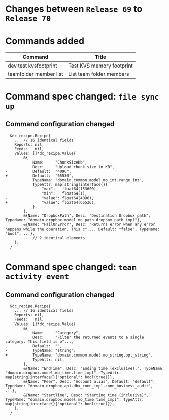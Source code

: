 # Changes between `Release 69` to `Release 70`

# Commands added


| Command                | Title                     |
|------------------------|---------------------------|
| dev test kvsfootprint  | Test KVS memory footprint |
| teamfolder member list | List team folder members  |



# Command spec changed: `file sync up`


## Command configuration changed


```
  &dc_recipe.Recipe{
  	... // 16 identical fields
  	Reports: nil,
  	Feeds:   nil,
  	Values: []*dc_recipe.Value{
  		&{
  			Name:     "ChunkSizeKb",
  			Desc:     "Upload chunk size in KB",
- 			Default:  "4096",
+ 			Default:  "65536",
  			TypeName: "domain.common.model.mo_int.range_int",
  			TypeAttr: map[string]interface{}{
  				"max":   float64(153600),
  				"min":   float64(1),
- 				"value": float64(4096),
+ 				"value": float64(65536),
  			},
  		},
  		&{Name: "DropboxPath", Desc: "Destination Dropbox path", TypeName: "domain.dropbox.model.mo_path.dropbox_path_impl"},
  		&{Name: "FailOnError", Desc: "Returns error when any error happens while the operation. This c"..., Default: "false", TypeName: "bool", ...},
  		... // 2 identical elements
  	},
  }
```
# Command spec changed: `team activity event`


## Command configuration changed


```
  &dc_recipe.Recipe{
  	... // 16 identical fields
  	Reports: nil,
  	Feeds:   nil,
  	Values: []*dc_recipe.Value{
  		&{
  			Name:     "Category",
  			Desc:     "Filter the returned events to a single category. This field is o"...,
  			Default:  "",
- 			TypeName: "string",
+ 			TypeName: "domain.common.model.mo_string.opt_string",
  			TypeAttr: nil,
  		},
  		&{Name: "EndTime", Desc: "Ending time (exclusive).", TypeName: "domain.dropbox.model.mo_time.time_impl", TypeAttr: map[string]interface{}{"optional": bool(true)}},
  		&{Name: "Peer", Desc: "Account alias", Default: "default", TypeName: "domain.dropbox.api.dbx_conn_impl.conn_business_audit", ...},
  		&{Name: "StartTime", Desc: "Starting time (inclusive)", TypeName: "domain.dropbox.model.mo_time.time_impl", TypeAttr: map[string]interface{}{"optional": bool(true)}},
  	},
  }
```
